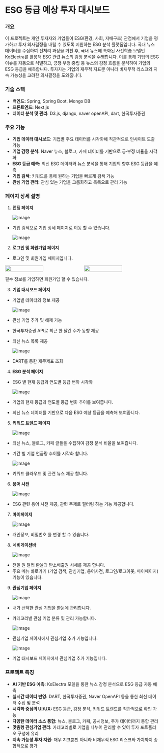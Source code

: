 # ESG 등급 예상 투자 대시보드


### 개요
이 프로젝트는 개인 투자자와 기업들이 ESG(환경, 사회, 지배구조) 관점에서 기업을 평가하고 투자 의사결정을 내릴 수 있도록 지원하는 ESG 분석 플랫폼입니다. 국내 뉴스 데이터를 수집하여 전처리 과정을 거친 후, 국내 뉴스에 특화된 사전학습 모델인 KoElectra를 활용해 ESG 관련 뉴스의 감정 분석을 수행합니다. 이를 통해 기업의 ESG 이슈를 자동으로 식별하고, 긍정·부정·중립 등 뉴스의 감정 흐름을 분석하여 기업의 ESG 등급을 예측합니다. 투자자는 기업의 재무적 지표뿐 아니라 비재무적 리스크와 지속 가능성을 고려한 의사결정을 도와줍니다.

### 기술 스택
- **백엔드:** Spring, Spring Boot, Mongo DB
- **프론트엔드:** Next.js
- **데이터 분석 및 관리:** D3.js, django, naver openAPI, dart, 한국투자증권 


### 주요 기능
- **기업 데이터 대시보드:** 기업별 주요 데이터를 시각화해 직관적으로 인사이트 도출 가능
- **기업 감정 분석:** Naver 뉴스, 블로그, 카페 데이터를 기반으로 긍·부정 비율을 시각화
- **ESG 등급 예측:** 최신 ESG 데이터와 뉴스 분석을 통해 기업의 향후 ESG 등급을 예측
- **기업 검색:** 키워드를 통해 원하는 기업을 빠르게 검색 가능
- **관심 기업 관리:** 관심 있는 기업을 그룹화하고 목록으로 관리 가능

### 페이지 상세 설명
1. **랜딩 페이지**

   ![Image](https://github.com/user-attachments/assets/86a8eaa2-fd21-4c09-9236-82da983593b4)

- 기업 검색으로 기업 상세 페이지로 이동 할 수 있습니다.
   
   ![Image](https://github.com/user-attachments/assets/fb97eb50-a93d-46db-bb20-732484af9914) 

2. **로그인 및 회원가입 페이지**
- 로그인 및 회원가입 페이지입니다.

<style>
  .img-row {
  display: flex;
  gap: 10px;
}
.img-row img {
  width: 50%;
}
</style>

<div class="img-row">
  <img src="https://github.com/user-attachments/assets/794ad0e0-135c-4463-b7ce-16128ef1976f">
  <img src="https://github.com/user-attachments/assets/c6fd5884-48c1-432b-a7b2-2a4ec19bf158">
</div>
   
   필수 정보를 기입하면 회원가입 할 수 있습니다.

3. **기업 대시보드 페이지**
   
- 기업별 데이터와 정보 제공
   
   ![Image](https://github.com/user-attachments/assets/45fcdd81-e093-4aeb-9951-85316a0c3da6)

- 관심 기업 추가 및 해제 가능
- 한국투자증권 API로 최근 한 달간 주가 동향 제공
- 최신 뉴스 목록 제공

   ![Image](https://github.com/user-attachments/assets/d1d5f408-10a4-4368-bc8f-1a34f32dd2bd)
   
- DART를 통한 재무제표 조회


4. **ESG 분석 페이지**
- ESG 별 현재 등급과 연도별 등급 변화 시각화
   
   ![Image](https://github.com/user-attachments/assets/d04af1cd-8566-4d0d-860d-527c63a02f59)

- 기업의 현재 등급과 연도별 등급 변화 추이를 보여줍니다.
- 최신 뉴스 데이터를 기반으로 다음 ESG 예상 등급을 예측해 보여줍니다.

5. **키워드 트렌드 페이지**

   ![Image](https://github.com/user-attachments/assets/421bad39-acbf-4de1-966f-c3828cde9fc1)
   
- 최신 뉴스, 블로그, 카페 글들을 수집하여 감정 분석 비율을 보여쥽니다.
- 기간 별 기업 언급량 추이를 시각화 합니다.

   ![Image](https://github.com/user-attachments/assets/dfaa22da-4c59-40aa-8502-8fa01e56d2a0)

- 키워드 클라우드 및 관련 뉴스 제공 합니다.

6. **용어 사전**

   ![Image](https://github.com/user-attachments/assets/7a52ad37-dbbc-4ee4-bcac-24f4aed44bf8)
   
- ESG 관련 용어 사전 제공, 관련 주제로 필터링 하는 기능 제공합니다.

7. **마이페이지**

   ![Image](https://github.com/user-attachments/assets/0061c147-90a5-4285-b25e-bdf3fd935f73)

- 개인정보, 비밀번호 를 변경 할 수 있습니다.

8. **네비게이션바**

   ![Image](https://github.com/user-attachments/assets/7a83ceb0-e02c-4a36-a61c-9af1b4cb869f)

- 전일 원 달러 환율과 탄소배출권 시세를 제공 합니다.
- 주요 메뉴 바로가기 (기업 검색, 관심기업, 용어사전, 로그인/로그아웃, 마이페이지) 기능이 있습니다.

9. **관심기업 페이지**

   ![Image](https://github.com/user-attachments/assets/7d6684d4-22ee-4406-9527-a5032152c199)

- 내가 선택한 관심 기업을 한눈에 관리합니다.
   
- 카테고리별 관심 기업 분류 및 관리 가능합니다.
   
   ![Image](https://github.com/user-attachments/assets/9fea6f34-44c6-4ad0-857b-1738d679bc9d)

- 관심기업 페이지에서 관심기업 추가 기능입니다.

   ![Image](https://github.com/user-attachments/assets/73e5f9a9-abfe-4040-a1fb-b05c1cce45ef)

- 기업 대시보드 페이지에서 관심기업 추가 기능입니다.


### 프로젝트 특징
- **AI 기반 ESG 예측:** KoElectra 모델을 통한 뉴스 감정 분석으로 ESG 등급 자동 예측
- **실시간 데이터 반영:** DART, 한국투자증권, Naver OpenAPI 등을 통한 최신 데이터 수집 및 분석
- **시각화 중심의 UI/UX:** ESG 등급, 감정 분석, 키워드 트렌드를 직관적으로 확인 가능
- **다양한 데이터 소스 통합:** 뉴스, 블로그, 카페, 공시정보, 주가 데이터까지 통합 관리
- **맞춤형 관심기업 관리:** 카테고리별로 기업을 나누어 관리할 수 있어 투자 포트폴리오 구성에 유리
- **지속 가능성 투자 지원:** 재무 지표뿐만 아니라 비재무적 ESG 리스크와 가치까지 종합적으로 평가
